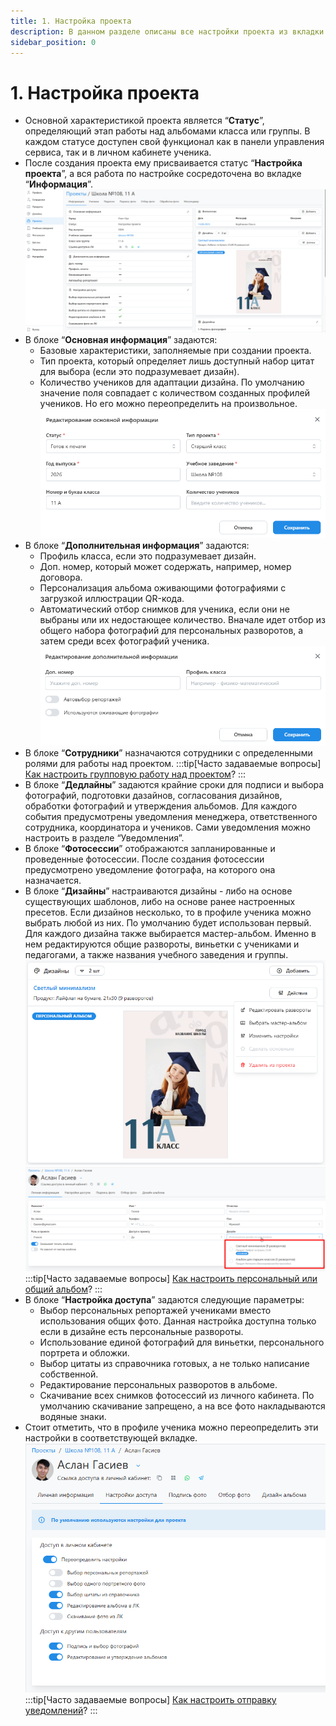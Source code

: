 ```yaml
---
title: 1. Настройка проекта
description: В данном разделе описаны все настройки проекта из вкладки "Информация"
sidebar_position: 0
---
```


# 1. Настройка проекта
* Основной характеристикой проекта является “__Статус__”, определяющий этап работы над альбомами класса или группы. В каждом статусе доступен свой функционал как в панели управления сервиса, так и в личном кабинете ученика.
* После создания проекта ему присваивается статус “__Настройка проекта__”, а вся работа по настройке сосредоточена во вкладке “__Информация__”.
![](../_media/general/project.png)  
* В блоке “__Основная информация__” задаются:
    + Базовые характеристики, заполняемые при создании проекта.
    + Тип проекта, который определяет лишь доступный набор цитат для выбора (если это подразумевает дизайн).
    + Количество учеников для адаптации дизайна. По умолчанию значение поля совпадает с количеством созданных профилей учеников. Но его можно переопределить на произвольное. 
![](../_media/general/main-info.png)    
* В блоке “__Дополнительная информация__” задаются:
    + Профиль класса, если это подразумевает дизайн.
    + Доп. номер, который может содержать, например, номер договора.
    + Персонализация альбома оживающими фотографиями с загрузкой иллюстрации QR-кода.
    + Автоматический отбор снимков для ученика, если они не выбраны или их недостающее количество. Вначале идет отбор из общего набора фотографий для персональных разворотов, а затем среди всех фотографий ученика.
![](../_media/general/additional-info.png)    
* В блоке “__Сотрудники__” назначаются сотрудники с определенными ролями для работы над проектом.
:::tip[Часто задаваемые вопросы]
[Как настроить групповую работу над проектом](/general/roles)?
:::
* В блоке “__Дедлайны__” задаются крайние сроки для подписи и выбора фотографий, подготовки дазайнов, согласования дизайнов, обработки фотографий и утверждения альбомов. Для каждого события предусмотрены уведомления менеджера, ответственного сотрудника, координатора и учеников. Сами уведомления можно настроить в разделе “Уведомления”.
* В блоке “__Фотосессии__” отображаются запланированные и проведенные фотосессии. После создания фотосессии предусмотрено уведомление фотографа, на которого она назначается.
* В блоке “__Дизайны__” настраиваются дизайны - либо на основе существующих шаблонов, либо на основе ранее настроенных пресетов. Если дизайнов несколько, то в профиле ученика можно выбрать любой из них. По умолчанию будет использован первый. Для каждого дизайна также выбирается мастер-альбом. Именно в нем редактируются общие развороты, виньетки с учениками и педагогами, а также названия учебного заведения и группы.
![](../_media/general/project-design.png)  
![](../_media/general/student-design.png)  
:::tip[Часто задаваемые вопросы]
[Как настроить персональный или общий альбом](/faq/project-work#как-настроить-дизайн-альбома)?
:::
* В блоке “__Настройка доступа__” задаются следующие параметры:
    + Выбор персональных репортажей учениками вместо использования общих фото. Данная настройка доступна только если в дизайне есть персональные развороты.
    + Использование единой фотографий для виньетки, персонального портрета и обложки.
    + Выбор цитаты из справочника готовых, а не только написание собственной.
    + Редактирование персональных разворотов в альбоме.
    + Скачивание всех снимков фотосессий из личного кабинета. По умолчанию скачивание запрещено, а на все фото накладываются водяные знаки.
* Стоит отметить, что в профиле ученика можно переопределить эти настройки в соответствующей вкладке.
![](../_media/general/student-settings.png)  
:::tip[Часто задаваемые вопросы]
[Как настроить отправку уведомлений](/faq/project-work#как-настроить-отправку-уведомлений)?
:::
